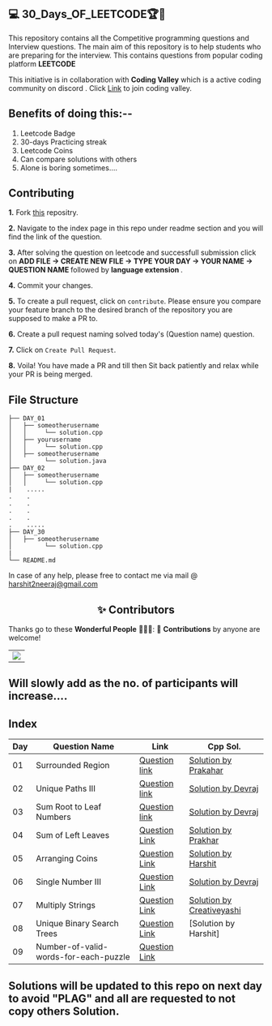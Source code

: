 ## 💻 30_Days_OF_LEETCODE🏆🏅

This repository contains all the Competitive programming questions and Interview questions. The main aim of this repository is to help students who are preparing for the interview. This contains questions from popular coding platform <B>LEETCODE </B>

This initiative is in collaboration with <b>Coding Valley</b> which is a active coding community on discord . 
Click [Link]( https://discord.gg/tgxXx3v3Yg) to join coding valley.

 
## Benefits of doing this:--

1. Leetcode Badge
2. 30-days Practicing streak
3. Leetcode Coins
4. Can compare solutions with others
5. Alone is boring sometimes....

## Contributing

**1.**  Fork [this](https://github.com/Harshit1123/30_Days_OF_LEETCODE) repositry.

**2.** Navigate to the index page in this repo under readme section and you will find the link of the question.

**3.** After solving the question on leetcode and successfull submission click on <B> ADD FILE -> CREATE NEW FILE -> TYPE YOUR DAY -> YOUR NAME -> QUESTION NAME </B>followed by <B>language extension </B>.

**4.** Commit your changes.

**5.** To create a pull request, click on `contribute`. Please ensure you compare your feature branch to the desired branch of the repository you are supposed to make a PR to.

**6.** Create a pull request naming solved today's (Question name) question.

**7.** Click on `Create Pull Request`.

**8.**  Voila! You have made a PR and till then Sit back patiently and relax while your PR is being merged. 

## File Structure
```
├── DAY_01
│   ├── someotherusername
│   │     └── solution.cpp
│   ├── yourusername
│   │     └── solution.cpp
│   ├── someotherusername
│         └── solution.java
├── DAY_02
│   ├── someotherusername
│   │     └── solution.cpp
|    .....
.    .
.    .
.    .
.    .
.    .....
├── DAY_30
│   ├── someotherusername
│         └── solution.cpp
|
└── README.md
```

 In case of any help, please free to contact me via mail @ harshit2neeraj@gmail.com
 
<h2 align=center> ✨ Contributors </h2>


Thanks go to these **Wonderful People** 👨🏻‍💻:      🚀 **Contributions** by anyone are welcome! 

<table>
    <tr>
	<td>
  		<a href="https://github.com/Harshit1123/30_Days_OF_LEETCODE/graphs/contributors">
  		<img src="https://contrib.rocks/image?repo=harshit1123/30_Days_OF_LEETCODE" />
  		</a>
	</td>
    </tr>
</table>

  ## Will slowly add as the no. of participants will increase.... 
	
## Index

| Day | Question Name | Link | Cpp Sol. | 
| --- | ------------- | ---- | -------- |
01| Surrounded Region | [Question link](https://leetcode.com/problems/surrounded-regions/)| [Solution by Prakahar](https://github.com/Harshit1123/30_Days_OF_LEETCODE/blob/main/DAY_01/PRAKHAR/sol.cpp)| 
02| Unique Paths III  |	[Question link](https://leetcode.com/problems/unique-paths-iii/)| [Solution by Devraj](https://github.com/Harshit1123/30_Days_OF_LEETCODE/blob/main/DAY_02/Devraj/unique_path_III.cpp)| 
03| Sum Root to Leaf Numbers  |	[Question link](https://leetcode.com/problems/sum-root-to-leaf-numbers/)|[Solution by Devraj](https://github.com/Harshit1123/30_Days_OF_LEETCODE/blob/main/DAY_03/Devraj/Sum_Root_To_Leaf_Numbers.cpp)|
04|Sum of Left Leaves | [Question Link](https://leetcode.com/problems/sum-of-left-leaves/)| [Solution by Prakhar](https://github.com/Harshit1123/30_Days_OF_LEETCODE/blob/main/DAY_04/PRAKHAR/sol.cpp)| 
05|Arranging Coins | [Question Link](https://leetcode.com/problems/arranging-coins/)| [Solution by Harshit](https://github.com/Harshit1123/30_Days_OF_LEETCODE/blob/main/DAY_05/Harshit/Soln.cpp)| 
06|Single Number III |[Question Link](https://leetcode.com/problems/single-number-iii/)|[Solution by Devraj](https://github.com/Harshit1123/30_Days_OF_LEETCODE/blob/main/DAY_06/Devraj/Single_Number_III.cpp) |
07|Multiply Strings |[Question Link](https://leetcode.com/problems/multiply-strings/)|[Solution by Creativeyashi](https://github.com/Harshit1123/30_Days_OF_LEETCODE/blob/main/Day_07/creativeyashi/Multiply_Strings.cpp) |
08|Unique Binary Search Trees |[Question Link](https://leetcode.com/problems/unique-binary-search-trees/)|[Solution by Harshit] |
09|Number-of-valid-words-for-each-puzzle |[Question Link](https://leetcode.com/problems/number-of-valid-words-for-each-puzzle/)

## Solutions will be updated to this repo on next day to avoid "PLAG" and all are requested to not copy others Solution.



